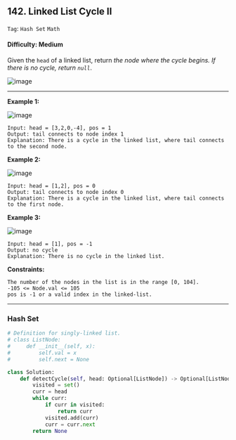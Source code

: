## 142. Linked List Cycle II

```Tag```: ```Hash Set``` ```Math```

#### Difficulty: Medium

Given the ```head``` of a linked list, return _the node where the cycle begins. If there is no cycle, return ```null```_.

![image](https://user-images.githubusercontent.com/35042430/210283133-57767f64-e80a-4ccf-a7ef-613d1465721b.png)

---

__Example 1:__

![image](https://assets.leetcode.com/uploads/2018/12/07/circularlinkedlist.png)
```
Input: head = [3,2,0,-4], pos = 1
Output: tail connects to node index 1
Explanation: There is a cycle in the linked list, where tail connects to the second node.
```

__Example 2:__

![image](https://assets.leetcode.com/uploads/2018/12/07/circularlinkedlist_test2.png)
```
Input: head = [1,2], pos = 0
Output: tail connects to node index 0
Explanation: There is a cycle in the linked list, where tail connects to the first node.
```

__Example 3:__

![image](https://assets.leetcode.com/uploads/2018/12/07/circularlinkedlist_test3.png)
```
Input: head = [1], pos = -1
Output: no cycle
Explanation: There is no cycle in the linked list.
```

__Constraints:__
```
The number of the nodes in the list is in the range [0, 104].
-105 <= Node.val <= 105
pos is -1 or a valid index in the linked-list.
```

---

### Hash Set

```Python
# Definition for singly-linked list.
# class ListNode:
#     def __init__(self, x):
#         self.val = x
#         self.next = None

class Solution:
    def detectCycle(self, head: Optional[ListNode]) -> Optional[ListNode]:
        visited = set()
        curr = head
        while curr:
            if curr in visited:
                return curr
            visited.add(curr)
            curr = curr.next
        return None
```
